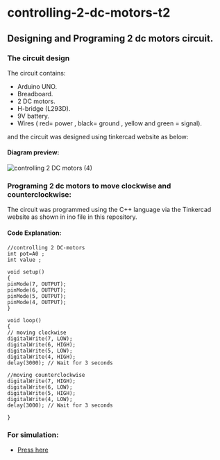 # controlling-2-dc-motors-t2
## Designing and Programing 2 dc motors circuit.
### The circuit design 
The circuit contains:

- Arduino UNO.
- Breadboard.
- 2 DC motors.
- H-bridge (L293D).
- 9V battery.
- Wires ( red= power , black= ground , yellow and green = signal).
 
and the circuit was designed using tinkercad website as below:
#### Diagram preview:
![controlling 2 DC motors (4)](https://user-images.githubusercontent.com/86317095/124801421-7f909100-df5f-11eb-94e3-264953019960.png)

### Programing 2 dc motors to move clockwise and counterclockwise:
 The circuit was programmed using the C++ language via the Tinkercad website as shown in ino file in this repository.
  #### Code Explanation:
  ```
  //controlling 2 DC-motors
int pot=A0 ;
int value ;

void setup()
{
  pinMode(7, OUTPUT);
  pinMode(6, OUTPUT);
  pinMode(5, OUTPUT);
  pinMode(4, OUTPUT);
}

void loop()
{
 // moving clockwise
  digitalWrite(7, LOW);
  digitalWrite(6, HIGH);
  digitalWrite(5, LOW);
  digitalWrite(4, HIGH);
  delay(3000); // Wait for 3 seconds
 
  //moving counterclockwise
  digitalWrite(7, HIGH);
  digitalWrite(6, LOW);
  digitalWrite(5, HIGH);
  digitalWrite(4, LOW);
  delay(3000); // Wait for 3 seconds
  
}
```
 ### For simulation:
 - [Press here ](https://www.tinkercad.com/things/fcfQ0BxayjX-controlling-2-dc-motors)
